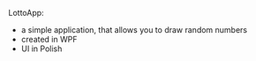 LottoApp:
- a simple application, that allows you to draw random numbers
- created in WPF
- UI in Polish
